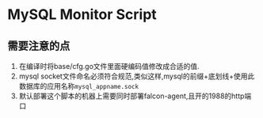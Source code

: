 # MySQL Monitor Script

## 需要注意的点
1. 在编译时将base/cfg.go文件里面硬编码值修改成合适的值.
1. mysql socket文件命名必须符合规范,类似这样,mysql的前缀+底划线+使用此数据库的应用名称`mysql_appname.sock`
1. 默认部署这个脚本的机器上需要同时部署falcon-agent,且开的1988的http端口
